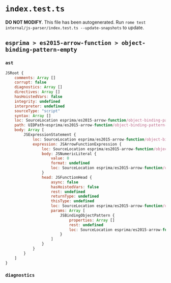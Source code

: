 # `index.test.ts`

**DO NOT MODIFY**. This file has been autogenerated. Run `rome test internal/js-parser/index.test.ts --update-snapshots` to update.

## `esprima > es2015-arrow-function > object-binding-pattern-empty`

### `ast`

```javascript
JSRoot {
	comments: Array []
	corrupt: false
	diagnostics: Array []
	directives: Array []
	hasHoistedVars: false
	integrity: undefined
	interpreter: undefined
	sourceType: "script"
	syntax: Array []
	loc: SourceLocation esprima/es2015-arrow-function/object-binding-pattern-empty/input.js 1:0-2:0
	path: UIDPath<esprima/es2015-arrow-function/object-binding-pattern-empty/input.js>
	body: Array [
		JSExpressionStatement {
			loc: SourceLocation esprima/es2015-arrow-function/object-binding-pattern-empty/input.js 1:0-1:8
			expression: JSArrowFunctionExpression {
				loc: SourceLocation esprima/es2015-arrow-function/object-binding-pattern-empty/input.js 1:0-1:7
				body: JSNumericLiteral {
					value: 0
					format: undefined
					loc: SourceLocation esprima/es2015-arrow-function/object-binding-pattern-empty/input.js 1:6-1:7
				}
				head: JSFunctionHead {
					async: false
					hasHoistedVars: false
					rest: undefined
					returnType: undefined
					thisType: undefined
					loc: SourceLocation esprima/es2015-arrow-function/object-binding-pattern-empty/input.js 1:0-1:6
					params: Array [
						JSBindingObjectPattern {
							properties: Array []
							rest: undefined
							loc: SourceLocation esprima/es2015-arrow-function/object-binding-pattern-empty/input.js 1:1-1:3
						}
					]
				}
			}
		}
	]
}
```

### `diagnostics`

```

```
